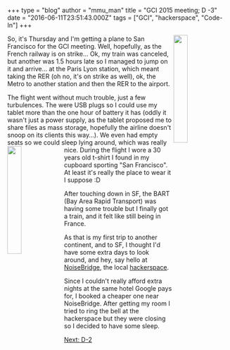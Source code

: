 +++
type = "blog"
author = "mmu_man"
title = "GCI 2015 meeting; D -3"
date = "2016-06-11T23:51:43.000Z"
tags = ["GCI", "hackerspace", "Code-In"]
+++

<img align="right" width="25%" height="25%" src="/files/DSCN4554.JPG" />So, it's Thursday and I'm getting a plane to San Francisco for the GCI meeting. Well, hopefully, as the French railway is on strike… Ok, my train was canceled, but another was 1.5 hours late so I managed to jump on it and arrive… at the Paris Lyon station, which meant taking the RER (oh no, it's on strike as well), ok, the Metro to another station and then the RER to the airport.
<!--more-->
The flight went without much trouble, just a few turbulences. The were USB plugs so I could use my tablet more than the one hour of battery it has (oddly it wasn't just a power supply, as the tablet proposed me to share files as mass storage, hopefully the airline doesn't snoop on its clients this way…). We even had empty seats so we could sleep lying around, which was really nice.
<img align="left" width="25%" height="25%" src="/files/DSCN4561.JPG" />During the flight I wore a 30 years old t-shirt I found in my cupboard sporting "San Francisco". At least it's really the place to wear it I suppose :D

After touching down in SF, the BART (Bay Area Rapid Transport) was having some trouble but I finally got a train, and it felt like still being in France.

As that is my first trip to another continent, and to SF, I thought I'd have some extra days to look around, and hey, say hello at <a href="https://noisebridge.net/">NoiseBridge</a>, the local <a href="https://en.wikipedia.org/wiki/Hackerspace">hackerspace</a>.

Since I couldn't really afford extra nights at the same hotel Google pays for, I booked a cheaper one near NoiseBridge. After getting my room I tried to ring the bell at the hackerspace but they were closing so I decided to have some sleep.

<a href="/blog/mmu_man/2016-06-12_gci_2015_meeting_d_2">Next: D-2</a>